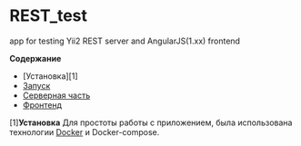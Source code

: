 # REST_test
app for testing Yii2 REST server and AngularJS(1.xx) frontend

**Содержание**
* [Установка][1]
* [Запуск]()
* [Серверная часть]() 
* [Фронтенд]() 

[1]**Установка**
Для простоты работы с приложением, была использована технологии [Docker](https://www.docker.com/) и Docker-compose.
 
